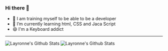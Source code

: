 ### Hi there 👋

- 🔭 I am training myself to be able to be a developer
- 🌱 I’m currently learning html, CSS and Jaca Script
- 😄 I'm a Keyboard addict

 ---
 
 <img align="left" alt="Layronne's Github Stats" src= "https://github-readme-stats.vercel.app/api?username=Layronne&show_icons=true&hide_border=true&theme=tokyonight" />
 <img align="left" alt="Layronne's Github Stats" src= "https://github-readme-stats.vercel.app/api/top-langs/?username=Layronne""https://github.com/anuraghazra/github-readme-stats" />
